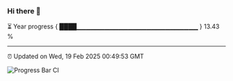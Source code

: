 ### Hi there 👋

⏳ Year progress { ████▁▁▁▁▁▁▁▁▁▁▁▁▁▁▁▁▁▁▁▁▁▁▁▁▁▁ } 13.43 %

---

⏰ Updated on Wed, 19 Feb 2025 00:49:53 GMT

![Progress Bar CI](https://github.com/Shyam-Makwana/GitHub-Actions-Demo/workflows/Progress%20Bar%20CI/badge.svg)
